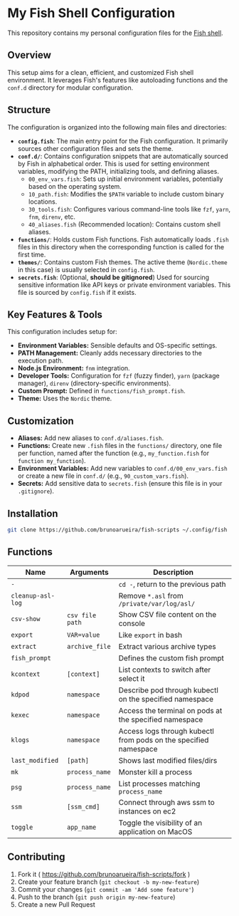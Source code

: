 # My Fish Shell Configuration

This repository contains my personal configuration files for the [Fish shell](https://fishshell.com/).

## Overview

This setup aims for a clean, efficient, and customized Fish shell environment. It leverages Fish's features like autoloading functions and the `conf.d` directory for modular configuration.

## Structure

The configuration is organized into the following main files and directories:

*   **`config.fish`**: The main entry point for the Fish configuration. It primarily sources other configuration files and sets the theme.
*   **`conf.d/`**: Contains configuration snippets that are automatically sourced by Fish in alphabetical order. This is used for setting environment variables, modifying the PATH, initializing tools, and defining aliases.
    *   `00_env_vars.fish`: Sets up initial environment variables, potentially based on the operating system.
    *   `10_path.fish`: Modifies the `$PATH` variable to include custom binary locations.
    *   `30_tools.fish`: Configures various command-line tools like `fzf`, `yarn`, `fnm`, `direnv`, etc.
    *   `40_aliases.fish` (Recommended location): Contains custom shell aliases.
*   **`functions/`**: Holds custom Fish functions. Fish automatically loads `.fish` files in this directory when the corresponding function is called for the first time.
*   **`themes/`**: Contains custom Fish themes. The active theme (`Nordic.theme` in this case) is usually selected in `config.fish`.
*   **`secrets.fish`**: (Optional, **should be gitignored**) Used for sourcing sensitive information like API keys or private environment variables. This file is sourced by `config.fish` if it exists.

## Key Features & Tools

This configuration includes setup for:

*   **Environment Variables:** Sensible defaults and OS-specific settings.
*   **PATH Management:** Cleanly adds necessary directories to the execution path.
*   **Node.js Environment:** `fnm` integration.
*   **Developer Tools:** Configuration for `fzf` (fuzzy finder), `yarn` (package manager), `direnv` (directory-specific environments).
*   **Custom Prompt:** Defined in `functions/fish_prompt.fish`.
*   **Theme:** Uses the `Nordic` theme.

## Customization

*   **Aliases:** Add new aliases to `conf.d/aliases.fish`.
*   **Functions:** Create new `.fish` files in the `functions/` directory, one file per function, named after the function (e.g., `my_function.fish` for `function my_function`).
*   **Environment Variables:** Add new variables to `conf.d/00_env_vars.fish` or create a new file in `conf.d/` (e.g., `90_custom_vars.fish`).
*   **Secrets:** Add sensitive data to `secrets.fish` (ensure this file is in your `.gitignore`).

## Installation

```sh
git clone https://github.com/brunoarueira/fish-scripts ~/.config/fish
```

## Functions

| Name               | Arguments       | Description                                                      |
| ------------------ | --------------- | ---------------------------------------------------------------- |
| `-`                |                 | `cd -`, return to the previous path                              |
| `cleanup-asl-log`  |                 | Remove `*.asl` from `/private/var/log/asl/`                      |
| `csv-show`         | `csv file path` | Show CSV file content on the console                             |
| `export`           | `VAR=value`     | Like `export` in bash                                            |
| `extract`          | `archive_file`  | Extract various archive types                                    |
| `fish_prompt`      |                 | Defines the custom fish prompt                                   |
| `kcontext`         | `[context]`     | List contexts to switch after select it                          |
| `kdpod`            | `namespace`     | Describe pod through kubectl on the specified namespace          |
| `kexec`            | `namespace`     | Access the terminal on pods at the specified namespace           |
| `klogs`            | `namespace`     | Access logs through kubectl from pods on the specified namespace |
| `last_modified`    | `[path]`        | Shows last modified files/dirs                                   |
| `mk`               | `process_name`  | Monster kill a process                                           |
| `psg`              | `process_name`  | List processes matching `process_name`                           |
| `ssm`              | `[ssm_cmd]`     | Connect through aws ssm to instances on ec2                      |
| `toggle`           | `app_name`      | Toggle the visibility of an application on MacOS                 |

## Contributing

1. Fork it ( https://github.com/brunoarueira/fish-scripts/fork )
2. Create your feature branch (`git checkout -b my-new-feature`)
3. Commit your changes (`git commit -am 'Add some feature'`)
4. Push to the branch (`git push origin my-new-feature`)
5. Create a new Pull Request
